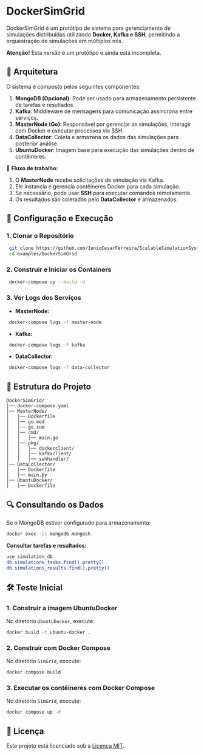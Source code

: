 # DockerSimGrid

DockerSimGrid é um protótipo de sistema para gerenciamento de simulações distribuídas utilizando **Docker, Kafka e SSH**, permitindo a orquestração de simulações em múltiplos nós.

**Atenção!** Esta versão é um protótipo e ainda está incompleta.

## 📌 Arquitetura
O sistema é composto pelos seguintes componentes:

1. **MongoDB (Opcional)**: Pode ser usado para armazenamento persistente de tarefas e resultados.
2. **Kafka**: Middleware de mensagens para comunicação assíncrona entre serviços.
3. **MasterNode (Go)**: Responsável por gerenciar as simulações, interagir com Docker e executar processos via SSH.
4. **DataCollector**: Coleta e armazena os dados das simulações para posterior análise.
5. **UbuntuDocker**: Imagem base para execução das simulações dentro de contêineres.

📜 **Fluxo de trabalho:**
1. O **MasterNode** recebe solicitações de simulação via Kafka.
2. Ele instancia e gerencia contêineres Docker para cada simulação.
3. Se necessário, pode usar **SSH** para executar comandos remotamente.
4. Os resultados são coletados pelo **DataCollector** e armazenados.

## 🚀 Configuração e Execução
### **1. Clonar o Repositório**
```sh
 git clone https://github.com/JunioCesarFerreira/ScalableSimulationSystem
 cd examples/DockerSimGrid
```

### **2. Construir e Iniciar os Containers**
```sh
 docker-compose up --build -d
```

### **3. Ver Logs dos Serviços**
- **MasterNode:**
```sh
 docker-compose logs -f master-node
```
- **Kafka:**
```sh
 docker-compose logs -f kafka
```
- **DataCollector:**
```sh
 docker-compose logs -f data-collector
```

## 📂 Estrutura do Projeto
```
DockerSimGrid/
│── docker-compose.yaml
│── MasterNode/
│   │── Dockerfile
│   │── go.mod
│   │── go.sum
│   │── cmd/
│   │   │── main.go
│   │── pkg/
│   │   │── dockerclient/
│   │   │── kafkaclient/
│   │   │── sshhandler/
│── DataCollector/
│   │── Dockerfile
│   │── main.py
│── UbuntuDocker/
│   │── Dockerfile
```

## 🔍 Consultando os Dados
Se o MongoDB estiver configurado para armazenamento:
```sh
docker exec -it mongodb mongosh
```
**Consultar tarefas e resultados:**
```sh
use simulation_db
db.simulations_tasks.find().pretty()
db.simulations_results.find().pretty()
```

## 🛠 Teste Inicial

### 1. Construir a imagem UbuntuDocker

No diretório `UbuntuDocker`, execute:

```bash
docker build -t ubuntu-docker .
```

### 2. Construir com Docker Compose

No diretório `SimGrid`, execute:

```bash
docker compose build 
```

### 3. Executar os contêineres com Docker Compose

No diretório `SimGrid`, execute:

```bash
docker compose up -d
```

## 📜 Licença
Este projeto está licenciado sob a [Licença MIT](../../LICENSE).

